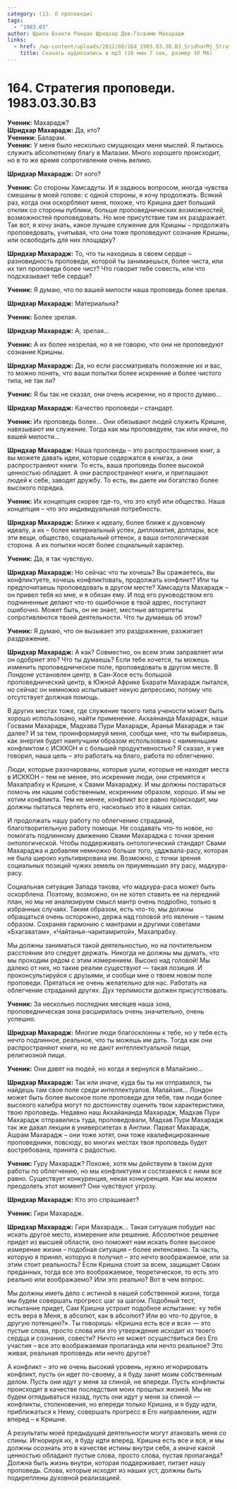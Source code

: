 ```yaml
---
category: (13. О проповеди)
tags:
  - "1983.03"
author: Шрила Бхакти Ракшак Шридхар Дев-Госвами Махарадж
links:
  - href: /wp-content/uploads/2012/08/164_1983.03.30.B3_SridharMj_Strategiya_propovedi.mp3
    title: Скачать аудиозапись в mp3 (16 мин 7 сек, размер 10 Мб)
---
```


# 164. Стратегия проповеди. 1983.03.30.B3

**Ученик:** Махарадж?\
**Шридхар Махарадж:** Да, кто?\
**Ученики:** Баларам.\
**Ученик:** У меня было несколько смущающих меня мыслей. Я пытаюсь служить абсолютному благу в Малазии. Много хорошего происходит, но в то же время сопротивление очень велико.

**Шридхар Махарадж:** От кого?

**Ученик:** Со стороны Хамсадуты. И я задаюсь вопросом, иногда чувства смешаны в моей голове: с одной стороны, я хочу продолжать. Всякий раз, когда они оскорбляют меня, похоже, что Кришна дает больший отклик со стороны публики, больше проповеднических возможностей, возможностей проповедовать. Но мое присутствие там их раздражает. Так вот, я хочу знать, какое лучшее служение для Кришны – продолжать проповедовать, учитывая, что они тоже проповедуют сознание Кришны, или освободить для них площадку?

**Шридхар Махарадж:** То, что ты находишь в своем сердце – разновидность проповеди, которой ты занимаешься, более чиста, или их тип проповеди более чист? Что говорит тебе совесть, или что подсказывает тебе сердце?

**Ученик:** Я думаю, что по вашей милости наша проповедь более зрелая.

**Шридхар Махарадж:** Материальна?

**Ученик:** Более зрелая.

**Шридхар Махарадж:** А, зрелая…

**Ученик:** А их более незрелая, но я не говорю, что они не проповедуют сознание Кришны.

**Шридхар Махарадж:** Да, но если рассматривать положение их и вас, то можно понять, что ваши попытки более искренние и более чистого типа, не так ли?

**Ученик:** Я бы так не сказал, они очень искренни, но я просто думаю…

**Шридхар Махарадж:** Качество проповеди – стандарт.

**Ученик:** Их проповедь более… Они обязывают людей служить Кришне, навязывают им служение. Тогда как мы проповедуем, так или иначе, по вашей милости…

**Шридхар Махарадж:** Наша проповедь – это распространение книг, а вы можете давать идеи, которые содержатся в книгах, а они распространяют книги. То есть, ваша проповедь более высокой ценностью обладает. А они распространяют книги, и приглашают людей к себе, заводят дружбу. То есть, вы даете им богатство более высокого порядка.

**Ученик:** Их концепция скорее где-то, что это клуб или общество. Наша концепция – что это индивидуальная потребность.

**Шридхар Махарадж:** Ближе к идеалу, более ближе к духовному идеалу, а их – более материальный успех, дипломатия, доллары, все эти вещи, общество, социальный оттенок, а ваша онтологическая сторона. А их попытки носят более социальный характер.

**Ученик:** Да, я так чувствую.

**Шридхар Махарадж:** Но сейчас что ты хочешь? Вы сражаетесь, вы конфликтуете, хочешь конфликтовать, продолжать конфликт? Или ты предпочитаешь проповедовать в другом месте? Хамсадута Махарадж – он привел тебя ко мне, и я обязан ему. И под его руководством его подчиненные делают что-то ошибочное в твой адрес, поступают ошибочно. Может быть, он не знает, местные авторитеты сопротивляются твоей деятельности. Что ты думаешь об этом?

**Ученик:** Я думаю, что он вызывает это раздражение, разжигает раздражение.

**Шридхар Махарадж:** А как? Совместно, он всем этим заправляет или он одобряет это? Что ты думаешь? Если тебе хочется, ты можешь изменить проповедническое поле, проповедовать в другом месте. В Лондоне установлен центр, в Сан-Хосе есть большой проповеднический центр, в Южной Африке Бхарати Махарадж пытался, но сейчас он немножко испытывает некую депрессию, потому что отсутствует должная помощь.

В других местах тоже, где служение твоего типа учености может быть хорошо использовано, найти применение. Акхаянанда Махарадж, наши Госвами Махарадж, Мадхава Пури Махарадж, Аранья Махарадж и так далее? И за тем, проинформируй меня, сообщи мне, что ты выбираешь, как энергия будет наилучшим образом использована с наименьшим конфликтом с ИСККОН и с большей продуктивностью? Я сказал, я уже говорил, наша цель – это работать на благо, работа по облегчению.

Люди, которые разочарованы, которые ушли, которые не находят места в ИСККОН – тем не менее, это искренние люди, они стремятся к Махапрабху и Кришне, к Свами Махараджу. И мы должны постараться помочь им нашим собственным, искренним образом, хорошо. И мы не хотим конфликта. Тем не менее, конфликт все равно происходит, мы должны пытаться терпеть его, насколько это в наших силах.

И продолжать нашу работу по облегчению страданий, благотворительную работу помощи. Не создавать что-то новое, но помогать подлинному движению Свами Махараджа с точки зрения онтологической. Чтобы поддерживать онтологический стандарт Свами Махараджа и добавляя немножко больше того, удджвала-расу, которая не была широко культивирована им. Возможно, с точки зрения социальных позиций чужих земель он приуменьшил эту расу, мадхура-расу.

Социальная ситуация Запада такова, что мадхура-раса может быть оскорблена. Поэтому, возможно, он не хотел ставить ее на передний план, но мы не анализируем смысл мантр очень подробно, только в избранных случаях. Таким образом, есть что-то, мы должны обращаться очень осторожно, держа над головой это явление – таким образом. Сохраняя гармонию с мантрами и другими советами «Бхагаватам», «Чайтанья-чаритамритой», Махапрабху.

Мы должны заниматься такой деятельностью, но на почтительном расстоянии это следует держать. Никогда не должны мы думать, что мы проходим рядом с этим измерением. Высоко над головой! Мы далеко от них, но такие реалии существуют — такая позиция. И проконсультируйся с друзьями, и сообщи мне о твоем новом поле проповеди. Прятаться не очень желательно для нас. Работать на облегчение страданий других. Дух терпимости должен присутствовать.

**Ученик:** За несколько последних месяцев наша зона, проповедническая зона расширилась очень значительно, очень успешно.

**Шридхар Махарадж:** Многие люди благосклонны к тебе, но у тебя есть нечто подлинное, реальное, что ты можешь им дать. Тогда как они распространяют книги, но не дают интеллектуальной пищи, религиозной пищи.

**Ученик:** Они давят на людей, но когда я вернулся в Малайзию…

**Шридхар Махарадж:** Так или иначе, куда бы ты ни отправился, ты найдешь там свое поле среди интеллектуалов. Малайзия… Лондон может быть более высокое поле проповеди для тебя, там люди более высокого калибра могут по достоинству оценить твои характеристики, твою проповедь. Недавно наш Акхайананда Махарадж, Мадхав Пури Махарадж отправились туда, проповедовали, Мадхав Пури Махарадж так же давал лекции в университетах в Англии. Парват Махарадж, Ашрам Махарадж – они тоже хотят, они тоже квалифицированные проповедники, повсюду, во многих местах твоя проповедь будет востребована, принята с радостью.

**Ученик:** Гуру Махарадж? Похоже, хотя мы действуем в таком духе работы по облегчению, но мы конфликтуем и состязаемся с ними все равно. Существует конкуренция, некая конкуренция. Как мы можем преодолеть этот момент? Они чувствуют угрозу.

**Шридхар Махарадж:** Кто это спрашивает?

**Ученик:** Гири Махарадж.

**Шридхар Махарадж:** Гири Махарадж… Такая ситуация побудит нас искать другое место, измерение или решение. Абсолютное решение придет из высшей области, оно поможет нам искать более высокое измерение жизни – подобная ситуация – более интенсивно. Та часть, которую я принял, которую я получил – это нечто воображаемое, или за этим стоит реальность? Если Кришна стоит за всем, защищает Своих преданных, тогда все это воображаемое, теоретическое, то есть это реально или воображаемо? Или это реально? Вот в чем вопрос.

Мы должны иметь дело с истиной в нашей собственной жизни, тогда мы будем совершать прогресс шаг за шагом. Подобный тест, испытание придет, Сам Кришна устроит подобное испытание: «у тебя есть вера в Меня, в абсолют, как в абсолют? Или во что-то другое, в другую потенцию?». Ты говоришь: «Кришна есть все и вся» — это пустые слова, просто слова или это утверждение исходит из твоего сердца и сознания, совести? Ничто не может осуществиться без Его участия – все это воображаемая пропаганда или нечто реальное? Это живая, реальная проповедь или нечто другое?

А конфликт – это не очень высокий уровень, нужно игнорировать конфликт, пусть он идет по-своему, а я буду занят моим собственным делом. Пусть они идут у меня за спиной, не впереди. Пусть конфликты происходят в качестве последствия моих прошлых жизней. Мы не будем оглядываться назад, пусть они идут у меня за спиной — конфликты, столкновения, но впереди только Кришна, и я буду идти, приближаться к Нему, совершать прогресс в Его направлении, идти вперед – к Кришне.

А результаты моей предыдущей деятельности могут атаковать меня со спины. Игнорируя их, я буду идти вперед. Кришна есть все и вся, и мы должны осознать это в качестве истины внутри себя, а иначе какой ценностью обладают пустые слова, просто слова, пустая пропаганда? Должна быть жизнь внутри, которая поддерживает, питает нашу проповедь. Слова, которые исходят из наших уст, должны быть подкреплены духовной реализацией.

